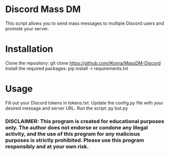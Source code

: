 # Discord Mass DM
This script allows you to send mass messages to multiple Discord users and promote your server.

# Installation
Clone the repository: git clone https://github.com/iKonra/MassDM-Discord
Install the required packages: pip install -r requirements.txt

# Usage
Fill out your Discord tokens in tokens.txt.
Update the config.py file with your desired message and server URL.
Run the script: py bot.py


### DISCLAIMER: This program is created for educational purposes only. The author does not endorse or condone any illegal activity, and the use of this program for any malicious purposes is strictly prohibited. Please use this program responsibly and at your own risk.

